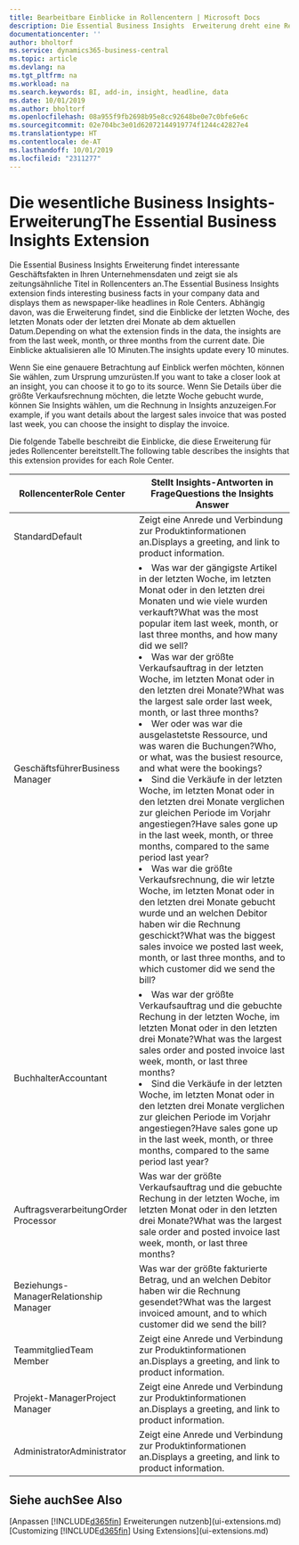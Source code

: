 ```yaml
---
title: Bearbeitbare Einblicke in Rollencentern | Microsoft Docs
description: Die Essential Business Insights  Erweiterung dreht eine Reihe von Geschäftseinblicke in Rollencentern.
documentationcenter: ''
author: bholtorf
ms.service: dynamics365-business-central
ms.topic: article
ms.devlang: na
ms.tgt_pltfrm: na
ms.workload: na
ms.search.keywords: BI, add-in, insight, headline, data
ms.date: 10/01/2019
ms.author: bholtorf
ms.openlocfilehash: 08a955f9fb2698b95e8cc92648be0e7c0bfe6e6c
ms.sourcegitcommit: 02e704bc3e01d62072144919774f1244c42827e4
ms.translationtype: HT
ms.contentlocale: de-AT
ms.lasthandoff: 10/01/2019
ms.locfileid: "2311277"
---
```

# <a name="the-essential-business-insights-extension"></a><span data-ttu-id="494f8-103">Die wesentliche Business Insights-Erweiterung</span><span class="sxs-lookup"><span data-stu-id="494f8-103">The Essential Business Insights Extension</span></span>
<span data-ttu-id="494f8-104">Die Essential Business Insights Erweiterung findet interessante Geschäftsfakten in Ihren Unternehmensdaten und zeigt sie als zeitungsähnliche Titel in Rollencenters an.</span><span class="sxs-lookup"><span data-stu-id="494f8-104">The Essential Business Insights extension finds interesting business facts in your company data and displays them as newspaper-like headlines in Role Centers.</span></span> <span data-ttu-id="494f8-105">Abhängig davon, was die Erweiterung findet, sind die Einblicke der letzten Woche, des letzten Monats oder der letzten drei Monate ab dem aktuellen Datum.</span><span class="sxs-lookup"><span data-stu-id="494f8-105">Depending on what the extension finds in the data, the insights are from the last week, month, or three months from the current date.</span></span> <span data-ttu-id="494f8-106">Die Einblicke aktualisieren alle 10 Minuten.</span><span class="sxs-lookup"><span data-stu-id="494f8-106">The insights update every 10 minutes.</span></span>  

<span data-ttu-id="494f8-107">Wenn Sie eine genauere Betrachtung auf Einblick werfen möchten, können Sie wählen, zum Ursprung  umzurüsten.</span><span class="sxs-lookup"><span data-stu-id="494f8-107">If you want to take a closer look at an insight, you can choose it to go to its source.</span></span> <span data-ttu-id="494f8-108">Wenn Sie Details über die größte Verkaufsrechnung möchten, die letzte Woche gebucht wurde, können Sie Insights wählen, um die Rechnung in Insights anzuzeigen.</span><span class="sxs-lookup"><span data-stu-id="494f8-108">For example, if you want details about the largest sales invoice that was posted last week, you can choose the insight to display the invoice.</span></span>

<span data-ttu-id="494f8-109">Die folgende Tabelle beschreibt die Einblicke, die diese Erweiterung für jedes Rollencenter bereitstellt.</span><span class="sxs-lookup"><span data-stu-id="494f8-109">The following table describes the insights that this extension provides for each Role Center.</span></span>

|<span data-ttu-id="494f8-110">Rollencenter</span><span class="sxs-lookup"><span data-stu-id="494f8-110">Role Center</span></span>|<span data-ttu-id="494f8-111">Stellt Insights-Antworten in Frage</span><span class="sxs-lookup"><span data-stu-id="494f8-111">Questions the Insights Answer</span></span>|
|----|-----|
|<span data-ttu-id="494f8-112">Standard</span><span class="sxs-lookup"><span data-stu-id="494f8-112">Default</span></span>|<span data-ttu-id="494f8-113">Zeigt eine Anrede und Verbindung zur Produktinformationen an.</span><span class="sxs-lookup"><span data-stu-id="494f8-113">Displays a greeting, and link to product information.</span></span>|
|<span data-ttu-id="494f8-114">Geschäftsführer</span><span class="sxs-lookup"><span data-stu-id="494f8-114">Business Manager</span></span>|<li> <span data-ttu-id="494f8-115">Was war der gängigste Artikel in der letzten Woche, im letzten Monat oder in den letzten drei Monaten und wie viele wurden verkauft?</span><span class="sxs-lookup"><span data-stu-id="494f8-115">What was the most popular item last week, month, or last three months, and how many did we sell?</span></span><br><li> <span data-ttu-id="494f8-116">Was war der größte Verkaufsauftrag in der letzten Woche, im letzten Monat oder in den letzten drei Monate?</span><span class="sxs-lookup"><span data-stu-id="494f8-116">What was the largest sale order last week, month, or last three months?</span></span><br><li> <span data-ttu-id="494f8-117">Wer oder was war die ausgelastetste Ressource, und was waren die Buchungen?</span><span class="sxs-lookup"><span data-stu-id="494f8-117">Who, or what, was the busiest resource, and what were the bookings?</span></span><br><li> <span data-ttu-id="494f8-118">Sind die Verkäufe in der letzten Woche, im letzten Monat oder in den letzten drei Monate verglichen zur gleichen Periode im Vorjahr angestiegen?</span><span class="sxs-lookup"><span data-stu-id="494f8-118">Have sales gone up in the last week, month, or three months, compared to the same period last year?</span></span><br><li> <span data-ttu-id="494f8-119">Was war die größte Verkaufsrechnung, die wir letzte Woche, im letzten Monat oder in den letzten drei Monate gebucht wurde und an welchen Debitor haben wir die Rechnung geschickt?</span><span class="sxs-lookup"><span data-stu-id="494f8-119">What was the biggest sales invoice we posted last week, month, or last three months, and to which customer did we send the bill?</span></span></li> |
|<span data-ttu-id="494f8-120">Buchhalter</span><span class="sxs-lookup"><span data-stu-id="494f8-120">Accountant</span></span>|<li> <span data-ttu-id="494f8-121">Was war der größte Verkaufsauftrag und die gebuchte Rechung in der letzten Woche, im letzten Monat oder in den letzten drei Monate?</span><span class="sxs-lookup"><span data-stu-id="494f8-121">What was the largest sales order and posted invoice last week, month, or last three months?</span></span><br><li> <span data-ttu-id="494f8-122">Sind die Verkäufe in der letzten Woche, im letzten Monat oder in den letzten drei Monate verglichen zur gleichen Periode im Vorjahr angestiegen?</span><span class="sxs-lookup"><span data-stu-id="494f8-122">Have sales gone up in the last week, month, or three months, compared to the same period last year?</span></span> |
|<span data-ttu-id="494f8-123">Auftragsverarbeitung</span><span class="sxs-lookup"><span data-stu-id="494f8-123">Order Processor</span></span>| <span data-ttu-id="494f8-124">Was war der größte Verkaufsauftrag und die gebuchte Rechung in der letzten Woche, im letzten Monat oder in den letzten drei Monate?</span><span class="sxs-lookup"><span data-stu-id="494f8-124">What was the largest sale order and posted invoice last week, month, or last three months?</span></span>|
|<span data-ttu-id="494f8-125">Beziehungs-Manager</span><span class="sxs-lookup"><span data-stu-id="494f8-125">Relationship Manager</span></span>| <span data-ttu-id="494f8-126">Was war der größte fakturierte Betrag, und an welchen Debitor haben wir die Rechnung gesendet?</span><span class="sxs-lookup"><span data-stu-id="494f8-126">What was the largest invoiced amount, and to which customer did we send the bill?</span></span>|
|<span data-ttu-id="494f8-127">Teammitglied</span><span class="sxs-lookup"><span data-stu-id="494f8-127">Team Member</span></span>| <span data-ttu-id="494f8-128">Zeigt eine Anrede und Verbindung zur Produktinformationen an.</span><span class="sxs-lookup"><span data-stu-id="494f8-128">Displays a greeting, and link to product information.</span></span>|
|<span data-ttu-id="494f8-129">Projekt-Manager</span><span class="sxs-lookup"><span data-stu-id="494f8-129">Project Manager</span></span>| <span data-ttu-id="494f8-130">Zeigt eine Anrede und Verbindung zur Produktinformationen an.</span><span class="sxs-lookup"><span data-stu-id="494f8-130">Displays a greeting, and link to product information.</span></span>|
|<span data-ttu-id="494f8-131">Administrator</span><span class="sxs-lookup"><span data-stu-id="494f8-131">Administrator</span></span>| <span data-ttu-id="494f8-132">Zeigt eine Anrede und Verbindung zur Produktinformationen an.</span><span class="sxs-lookup"><span data-stu-id="494f8-132">Displays a greeting, and link to product information.</span></span>|

## <a name="see-also"></a><span data-ttu-id="494f8-133">Siehe auch</span><span class="sxs-lookup"><span data-stu-id="494f8-133">See Also</span></span>
<span data-ttu-id="494f8-134">[Anpassen [!INCLUDE[d365fin](includes/d365fin_md.md)] Erweiterungen nutzenb](ui-extensions.md)</span><span class="sxs-lookup"><span data-stu-id="494f8-134">[Customizing [!INCLUDE[d365fin](includes/d365fin_md.md)] Using Extensions](ui-extensions.md)</span></span>
